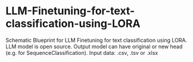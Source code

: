 # LLM-Finetuning-for-text-classification-using-LORA
Schematic Blueprint for LLM Finetuning for text classification using LORA. LLM model is open source. Output model can have original or new head (e.g. for SequenceClassification). Input data: .csv, .tsv or .xlsx
